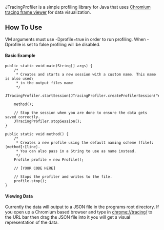 JTracingProfiler is a simple profiling library for Java that uses [Chromium tracing frame viewer](https://www.chromium.org/developers/how-tos/trace-event-profiling-tool/frame-viewer "Chromium tracing frame viewer") for data visualization. 

## How To Use
VM arguments must use -Dprofile=true in order to run profiling. When -Dprofile is set to false profiling will be disabled.

#### Basic Example
	public static void main(String[] args) {
		/*
		 * Creates and starts a new session with a custom name. This name is also used\
		 * in the output files name
		 */
		JTracingProfiler.startSession(JTracingProfiler.createProfilerSession("example"));

		method();

		// Stop the session when you are done to ensure the data gets saved correctly.
		JTracingProfiler.stopSession();
	}

	public static void method() {
		/*
		 * Creates a new profile using the default naming scheme [file]:[method]:[line].
		 * You can also pass in a String to use as name instead.
		 */
		Profile profile = new Profile();
		
		// [YOUR CODE HERE]
		
		// Stops the profiler and writes to the file.
		profile.stop();
	}

#### Viewing Data
Currently the data will output to a JSON file in the programs root directory. If you open up a Chromium based browser and type in [chrome://tracing/](chrome://tracing/) to the URL bar then drag the JSON file into it you will get a visual representation of the data.